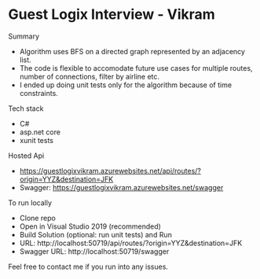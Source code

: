 # Guest Logix Interview - Vikram

Summary
- Algorithm uses BFS on a directed graph represented by an adjacency list. 
- The code is flexible to accomodate future use cases for multiple routes, number of connections, filter by airline etc.
- I ended up doing unit tests only for the algorithm because of time constraints.

Tech stack
- C#
- asp.net core
- xunit tests

Hosted Api
- https://guestlogixvikram.azurewebsites.net/api/routes/?origin=YYZ&destination=JFK
- Swagger: https://guestlogixvikram.azurewebsites.net/swagger

To run locally
- Clone repo
- Open in Visual Studio 2019 (recommended)
- Build Solution (optional: run unit tests) and Run
- URL: http://localhost:50719/api/routes/?origin=YYZ&destination=JFK
- Swagger URL: http://localhost:50719/swagger

Feel free to contact me if you run into any issues.

